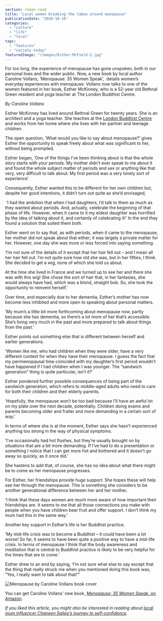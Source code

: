 ```yaml
---
section: roman-road
title: "Local women breaking the taboo around menopause"
publicationDate: "2020-10-16"
categories: 
  - "culture"
  - "life"
  - "local"
tags: 
  - "features"
  - "society-today"
featuredImage: "/images/Esther-McField-2.jpg"
---
```


For too long, the experience of menopause has gone unspoken, both in our personal lives and the wider public. Now, a new book by local author Caroline Vollans, ‘Menopause: 35 Women Speak’,  details women’s everyday experiences with menopause. Vollans now talks to one of the women featured in her book, Esther McKinney, who is a 52-year old Bethnal Green resident and yoga teacher at The London Buddhist Centre.

_By Caroline Vollans_

Esther McKinney has lived around Bethnal Green for twenty years. She is an architect and a yoga teacher. She teaches at the [London Buddhist Centre](https://romanroadlondon.com/london-buddhist-centre-east-london/) and works from her home where she lives with her partner and teenage children. 

The open question, ‘What would you like to say about menopause?’ gives Esther the opportunity to speak freely about what was significant to her, without being prompted.  

Esther began, ‘One of the things I’ve been thinking about is that the whole story starts with your periods. My mother didn’t ever speak to me about it and found the whole subject matter of periods and sex or anything like that very, very difficult to talk about. My first period was a very lonely sort of experience’. 

Consequently, Esther wanted this to be different for her own children but, despite her good intentions, it didn’t turn out quite as she’d envisaged,  

 ‘I had the ambition that when I had daughters, I’d talk to them as much as they wanted about periods. And, actually, celebrate the beginning of that phase of life. However, when it came to it my eldest daughter was horrified by the idea of talking about it, and certainly of celebrating it!’ In the end they found a solution that suited them both. 

Esther went on to say that, as with periods, when it came to the menopause, her mother did not speak about that either; it was largely a private matter for her. However, one day she was more or less forced into saying something. 

‘I’m not sure of the details of it except that her hair fell out – and I mean all her hair fell out. I’m not quite sure how old she was, but in her fifties, I think. She decided to get a wig, none of which she told us about. 

At the time she lived in France and we turned up to see her and there she was with this wig! She chose the sort of hair that, in her fantasies, she would always have had, which was a blond, straight bob. So, she took the opportunity to reinvent herself.’

Over time, and especially due to her dementia, Esther’s mother has now become less inhibited and more open to speaking about personal matters.

‘My mum’s a little bit more forthcoming about menopause now, partly because she has dementia, so there’s a lot more of her that’s accessible. She’s living very much in the past and more prepared to talk about things from the past.’

Esther points out something else that is different between herself and earlier generations.

‘Women like me, who had children when they were older, have a very different context for when they have their menopause. I guess the fact that my perimenopausal time coincided with my daughter’s first period wouldn’t have happened if I had children when I was younger. The “sandwich generation” thing is quite particular, isn’t it?’

Esther pondered further possible consequences of being part of the sandwich generation, which refers to middle-aged adults who need to care for both their children and their elderly parents. 

‘Hopefully, the menopause won’t be too bad because I’ll have an awful lot on my plate over the next decade, potentially. Children doing exams and parents becoming older and frailer and more demanding in a certain sort of way.’

In terms of where she is at the moment, Esther says she hasn’t experienced anything too strong in the way of physical symptoms. 

‘I’ve occasionally had hot flushes, but they’re usually brought on by situations that are a bit more demanding. If I’ve had to do a presentation or something I notice that I can get more hot and bothered and it doesn’t go away so quickly, as it once did.’

She hastens to add that, of course, she has no idea about what there might be to come as her menopause progresses. 

For Esther, her friendships provide huge support. She hopes these will help see her through the menopause. This is something she considers to be another generational difference between her and her mother.

‘I think that these days women are much more aware of how important their friendships are. It seems to me that all those connections you make with people when you have children bear fruit and offer support. I don’t think my mum had this in the same way.’

Another key support in Esther’s life is her Buddhist practice. 

‘My mid-life crisis was to become a Buddhist – it could have been a lot worse! So far, it seems to have been quite a positive way to have a mid-life crisis. In terms of menopause I think that the body awareness and meditation that is central to Buddhist practice is likely to be very helpful for the times that are to come.’

Esther drew to an end by saying, ‘I’m not sure what else to say except that the thing that really struck me when you mentioned doing this book was, “Yes, I really want to talk about that!”’

![Menopause by Caroline Vollans book cover](/images/61QwZnLtVCL-2.jpg)

You can get Caroline Vollans’ new book, [_Menopause: 35 Women Speak_, on Amazon](https://www.amazon.co.uk/Menopause-Women-Speak-Caroline-Vollans/dp/B08HTP4QX6/ref=sr_1_1?dchild=1&keywords=Caroline+vollans&qid=1602670159&sr=8-1). 

  
_If you liked this article, you might also be interested in reading about_ [_local mum influencer Chaneen Saliee’s journey to self-confidence_](https://romanroadlondon.com/chaneen-saliee-mum-influencer/)_._

